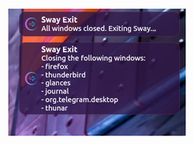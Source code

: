 ![gracefull_exit notifications](https://raw.githubusercontent.com/killajoe/sway_tools/refs/heads/main/gracefully_exit/graceful_exit.png)
